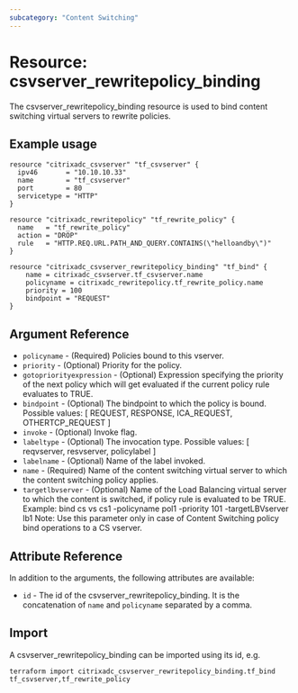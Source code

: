 ```yaml
---
subcategory: "Content Switching"
---
```


# Resource: csvserver\_rewritepolicy\_binding

The csvserver\_rewritepolicy\_binding resource is used to bind content switching virtual servers to rewrite policies.


## Example usage

```hcl
resource "citrixadc_csvserver" "tf_csvserver" {
  ipv46       = "10.10.10.33"
  name        = "tf_csvserver"
  port        = 80
  servicetype = "HTTP"
}

resource "citrixadc_rewritepolicy" "tf_rewrite_policy" {
  name   = "tf_rewrite_policy"
  action = "DROP"
  rule   = "HTTP.REQ.URL.PATH_AND_QUERY.CONTAINS(\"helloandby\")"
}

resource "citrixadc_csvserver_rewritepolicy_binding" "tf_bind" {
    name = citrixadc_csvserver.tf_csvserver.name
    policyname = citrixadc_rewritepolicy.tf_rewrite_policy.name
    priority = 100
    bindpoint = "REQUEST"
}
```


## Argument Reference

* `policyname` - (Required) Policies bound to this vserver.
* `priority` - (Optional) Priority for the policy.
* `gotopriorityexpression` - (Optional) Expression specifying the priority of the next policy which will get evaluated if the current policy rule evaluates to TRUE.
* `bindpoint` - (Optional) The bindpoint to which the policy is bound. Possible values: [ REQUEST, RESPONSE, ICA_REQUEST, OTHERTCP_REQUEST ]
* `invoke` - (Optional) Invoke flag.
* `labeltype` - (Optional) The invocation type. Possible values: [ reqvserver, resvserver, policylabel ]
* `labelname` - (Optional) Name of the label invoked.
* `name` - (Required) Name of the content switching virtual server to which the content switching policy applies.
* `targetlbvserver` - (Optional) Name of the Load Balancing virtual server to which the content is switched, if policy rule is evaluated to be TRUE. Example: bind cs vs cs1 -policyname pol1 -priority 101 -targetLBVserver lb1 Note: Use this parameter only in case of Content Switching policy bind operations to a CS vserver.


## Attribute Reference

In addition to the arguments, the following attributes are available:

* `id` - The id of the csvserver\_rewritepolicy\_binding. It is the concatenation of `name` and `policyname` separated by a comma.


## Import

A csvserver\_rewritepolicy\_binding can be imported using its id, e.g.

```shell
terraform import citrixadc_csvserver_rewritepolicy_binding.tf_bind tf_csvserver,tf_rewrite_policy
```
